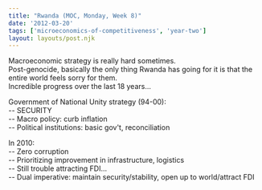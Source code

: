 ```yaml
---
title: "Rwanda (MOC, Monday, Week 8)"
date: '2012-03-20'
tags: ['microeconomics-of-competitiveness', 'year-two']
layout: layouts/post.njk
---
```


Macroeconomic strategy is really hard sometimes.\
Post-genocide, basically the only thing Rwanda has going for it is that the entire world feels sorry for them.\
Incredible progress over the last 18 years...

Government of National Unity strategy (94-00):\
-- SECURITY\
-- Macro policy: curb inflation\
-- Political institutions: basic gov't, reconciliation

In 2010:\
-- Zero corruption\
-- Prioritizing improvement in infrastructure, logistics\
-- Still trouble attracting FDI...\
-- Dual imperative: maintain security/stability, open up to world/attract FDI

